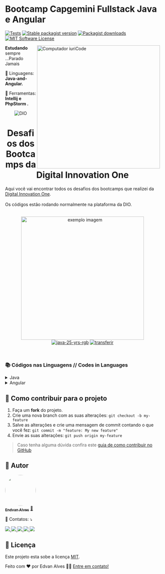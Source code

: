 # Bootcamp Capgemini Fullstack Java e Angular
[![Tests](https://img.shields.io/github/workflow/status/artkonekt/menu/tests/master?style=flat-square)](https://github.com/artkonekt/menu/actions?query=workflow%3Atests)
[![Stable packagist version](https://img.shields.io/packagist/v/konekt/menu.svg?style=flat-square)](https://packagist.org/packages/konekt/menu)
[![Packagist downloads](https://img.shields.io/packagist/dt/konekt/menu.svg?style=flat-square)](https://packagist.org/packages/konekt/menu)
[![MIT Software License](https://img.shields.io/badge/license-MIT-blue.svg?style=flat-square)](LICENSE.md)

<img src="https://raw.githubusercontent.com/MicaelliMedeiros/micaellimedeiros/master/image/computer-illustration.png" min-width="400px" max-width="400px" width="400px" align="right" alt="Computador iuriCode">

<p align="left"> 
  <strong>Estudando</strong> sempre ...Parado Jamais
</p>

<p align="left">
  🦄 Linguagens: <strong>Java-and-Angular.</strong>
</p>

<p align="left">
  💼 Ferramentas: <strong>Intellij e PhpStorm .</strong>
</p>

<!--Banner session-->
<p align="center">
  <img src="https://hermes.digitalinnovation.one/assets/logos/dio-white.png" alt="DIO" tittle="Digital Innovation One">
</p>
<!--About session-->
<h1 align="center">Desafios dos Bootcamps da Digital Innovation One</h1>
<p>Aqui você vai encontrar todos os desafios dos bootcamps que realizei da <a rel="noopener noreferrer" href="https://digitalinnovation.one/">Digital Innovation One</a>.<br><br>
Os códigos estão rodando normalmente na plataforma da DIO.
<br><br></p>
<!-- Ícones das linguagens -->
<p align="center">
  
 
<p align="center">
<img src="https://hermes.digitalinnovation.one/tracks/13ede768-dcb7-46a3-9117-d96779b99ec7.png" min-width="400px" max-width="400px" width="400px" alt="exemplo imagem"><br>
<a href="https://www.java.com/pt-BR/" target="_blank"><img src="https://i.postimg.cc/DwrJHWMT/java-25-yrs-rgb.png" alt="java-25-yrs-rgb"/></a>
<a href="https://angular.io/" target="_blank"><img src="https://i.postimg.cc/VkQ0K94g/transferir.png" alt="transferir"/></a>

</p><br>

<h3>📚 Códigos nas Linguagens // Codes in Languages </h3>
<!-- Java -->
<details>
  <summary><span>Java</span></summary>
  <div>
    <h4>Introdução a Programação com Java(Básico)</h4>
    <a href="https://github.com/Endervan/Capgemini-Fullstack-Java-and-Angular/blob/master/src/desafios/dio/resolvidos/endervan/MultiplicacaoSimples.java">Multiplicação Simples</a><br/>
    <a href="https://github.com/Endervan/Capgemini-Fullstack-Java-and-Angular/blob/master/src/desafios/dio/resolvidos/endervan/Soma.java">Soma Simples</a><br/>
    <a href="https://github.com/Endervan/Capgemini-Fullstack-Java-and-Angular/blob/master/src/desafios/dio/resolvidos/endervan/MediaGeral.java">Média </a><br/>
  </div>
  <div>
    <h4>Desafios numéricos em Java(Intermediario)</h4>
    <a href="https://github.com/Endervan/Capgemini-Fullstack-Java-and-Angular/blob/master/src/desafios/dio/resolvidos/endervan/Divisores.java">Divisores I</a><br/>
    <a href="https://github.com/Endervan/Capgemini-Fullstack-Java-and-Angular/blob/master/src/desafios/dio/resolvidos/endervan/FatorialMaisSomaTotal.java">Fatorial Simples</a><br/>
  </div>
</details>

<!-- Angular -->
<details>
  <summary><span>Angular</span></summary>
  <div>
    <h4>Em breve...</h4>
    <!--<a href="https://github.com/Endervan/Capgemini-Fullstack-Java-and-Angular/blob/master/src/desafios/dio/resolvidos/endervan/MultiplicacaoSimples.java">Multiplicação Simples</a><br/> -->
   
  </div>
</details>


## 💪 Como contribuir para o projeto

1. Faça um **fork** do projeto.
2. Crie uma nova branch com as suas alterações: `git checkout -b my-feature`
3. Salve as alterações e crie uma mensagem de commit contando o que você fez: `git commit -m "feature: My new feature"`
4. Envie as suas alterações: `git push origin my-feature`
> Caso tenha alguma dúvida confira este [guia de como contribuir no GitHub](./CONTRIBUTING.md)

## 🦸 Autor

<a href="https://www.linkedin.com/in/edvan-alves-da-cruz-ximenes-aa9708a3/">
 <img style="border-radius: 50%;" src="https://i.postimg.cc/jqZxJq0X/20210726-164720-1.jpg" width="100px;" alt=""/>
 <br />
 <sub><b>Endvan Alves</b></sub></a> <a href="https://www.linkedin.com/in/edvan-alves-da-cruz-ximenes-aa9708a3/" title="Rocketseat">🚀</a>
 <br />
<p align="left">
  💌 Contatos: ⤵️
</p>

<p align="left">
  <a href="https://mail.google.com/mail/u/0/#inbox" alt="Gmail">
  <img src="https://img.shields.io/badge/-Gmail-FF0000?style=flat-square&labelColor=FF0000&logo=gmail&logoColor=white&link=https://mail.google.com/mail/u/0/#inbox" />
  </a>

  <a href="https://www.linkedin.com/in/edvan-alves-da-cruz-ximenes-aa9708a3/" alt="Linkedin">
  <img src="https://img.shields.io/badge/-Linkedin-0e76a8?style=flat-square&logo=Linkedin&logoColor=white&link=https://www.linkedin.com/in/edvan-alves-da-cruz-ximenes-aa9708a3/" />
  </a>

  <a href="https://api.whatsapp.com/send?phone=5561991411476&text=Ola%2C%20em%20contato%20comigo%20agora%20estarei%20disponivel" alt="WhatsApp">
  <img src="https://img.shields.io/badge/-WhatsApp-25d366?style=flat-square&labelColor=25d366&logo=whatsapp&logoColor=white&link=https://api.whatsapp.com/send?phone=5561991411476&text=Ola%2C%20em%20contato%20comigo%20agora%20estarei%20disponivel"/>
  </a>

  <a href="https://www.facebook.com/profile.php?id=100069892037084" alt="Facebook">
  <img src="https://img.shields.io/badge/-Facebook-3b5998?style=flat-square&labelColor=3b5998&logo=facebook&logoColor=white&link=https://www.facebook.com/profile.php?id=100069892037084"/>
  </a>

  <a href="https://www.instagram.com/ender.ac/" alt="Instagram">
  <img src="https://img.shields.io/badge/-Instagram-DF0174?style=flat-square&labelColor=DF0174&logo=instagram&logoColor=white&link=https://www.instagram.com/ender.ac/"/>
  </a>
</p>  

## 📝 Licença

Este projeto esta sobe a licença [MIT](./LICENSE).

Feito com ❤️ por Edvan Alves 👋🏽 [Entre em contato!](https://www.linkedin.com/in/edvan-alves-da-cruz-ximenes-aa9708a3/)


